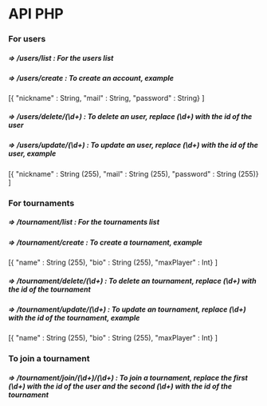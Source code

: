 
# API PHP
### For users
##### => /users/list  : For the users list 
##### => /users/create  : To create an account, example 
[{
        "nickname" : String,
        "mail" : String,
        "password" : String}
] 

##### => /users/delete/(\d+)  : To delete an user, replace (\d+) with the id of the user 
##### => /users/update/(\d+)  : To update an user, replace (\d+) with the id of the user, example
[{
        "nickname" : String (255),
        "mail" : String (255),
        "password" : String (255)}
] 
### For tournaments
##### => /tournament/list  : For the tournaments list 
##### => /tournament/create  : To create a tournament, example
[{
        "name" : String (255),
        "bio" : String (255),
        "maxPlayer" : Int}
] 
##### => /tournament/delete/(\d+)  : To delete an tournament, replace (\d+) with the id of the tournament 
##### => /tournament/update/(\d+)  : To update an tournament, replace (\d+) with the id of the tournament, example
[{
        "name" : String (255),
        "bio" : String (255),
        "maxPlayer" : Int}
] 
### To join a tournament
##### => /tournament/join/(\d+)/(\d+) : To join a tournament, replace the first (\d+) with the id of the user and the second (\d+) with the id of the tournament

